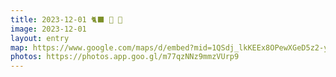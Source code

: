 ```yaml
---
title: 2023-12-01 🐈‍⬛ 🌴 🏫
image: 2023-12-01
layout: entry
map: https://www.google.com/maps/d/embed?mid=1QSdj_lkKEEx8OPewXGeD5z2-y0jxRVk&noprof=1
photos: https://photos.app.goo.gl/m77qzNNz9mmzVUrp9
---
```

